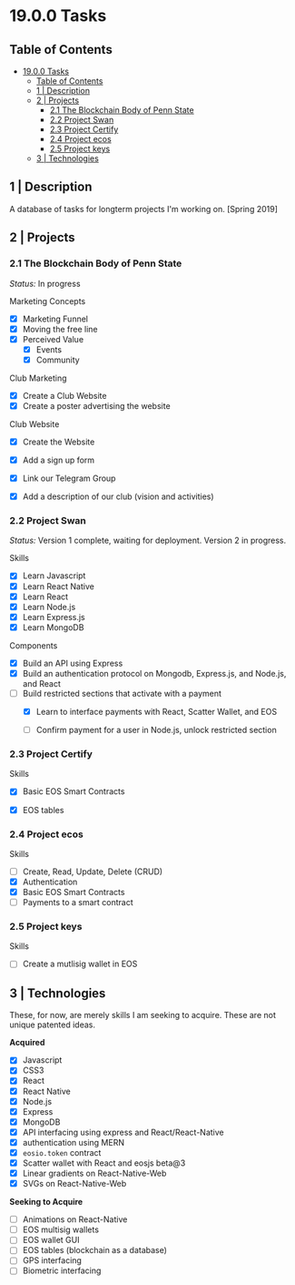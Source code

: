 # 19.0.0 Tasks

## Table of Contents

<!-- TOC START min:1 max:4 link:true update:true -->
- [19.0.0 Tasks](#1900-tasks)
  - [Table of Contents](#table-of-contents)
  - [1 | Description](#1--description)
  - [2 | Projects](#2--projects)
    - [2.1 The Blockchain Body of Penn State](#21-the-blockchain-body-of-penn-state)
    - [2.2 Project Swan](#22-project-swan)
    - [2.3 Project Certify](#23-project-certify)
    - [2.4 Project ecos](#24-project-ecos)
    - [2.5 Project keys](#25-project-keys)
  - [3 | Technologies](#3--technologies)

<!-- TOC END -->

## 1 | Description

A database of tasks for longterm projects I'm working on. [Spring 2019]

## 2 | Projects

### 2.1 The Blockchain Body of Penn State

*Status:* In progress

Marketing Concepts
- [x] Marketing Funnel
- [x] Moving the free line
- [x] Perceived Value
  - [x] Events
  - [x] Community

Club Marketing
- [x] Create a Club Website
- [x] Create a poster advertising the website

Club Website
- [x] Create the Website
- [x] Add a sign up form
- [x] Link our Telegram Group
- [x] Add a description of our club (vision and activities)


### 2.2 Project Swan

*Status:* Version 1 complete, waiting for deployment. Version 2 in progress.

Skills
- [x] Learn Javascript
- [x] Learn React Native
- [x] Learn React
- [x] Learn Node.js
- [x] Learn Express.js
- [x] Learn MongoDB

Components
- [x] Build an API using Express
- [x] Build an authentication protocol on Mongodb, Express.js, and Node.js, and React
- [ ] Build restricted sections that activate with a payment
  - [x] Learn to interface payments with React, Scatter Wallet, and EOS
  - [ ] Confirm payment for a user in Node.js, unlock restricted section


### 2.3 Project Certify

Skills
- [x] Basic EOS Smart Contracts
- [x] EOS tables


### 2.4 Project ecos

Skills
- [ ] Create, Read, Update, Delete (CRUD)
- [x] Authentication
- [x] Basic EOS Smart Contracts
- [ ] Payments to a smart contract

### 2.5 Project keys

Skills
- [ ] Create a mutlisig wallet in EOS


## 3 | Technologies

These, for now, are merely skills I am seeking to acquire. These are not unique patented ideas.

**Acquired**
- [x] Javascript
- [x] CSS3
- [x] React
- [x] React Native
- [x] Node.js
- [x] Express
- [x] MongoDB
- [x] API interfacing using express and React/React-Native
- [x] authentication using MERN
- [x] `eosio.token` contract
- [x] Scatter wallet with React and eosjs beta@3
- [x] Linear gradients on React-Native-Web
- [x] SVGs on React-Native-Web

**Seeking to Acquire**
- [ ] Animations on React-Native
- [ ] EOS multisig wallets
- [ ] EOS wallet GUI
- [ ] EOS tables (blockchain as a database)
- [ ] GPS interfacing
- [ ] Biometric interfacing

